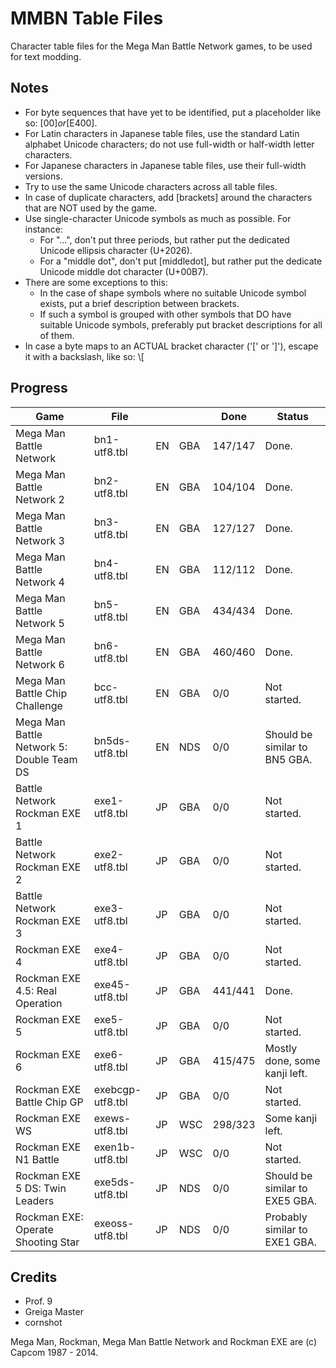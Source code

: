 MMBN Table Files
================
Character table files for the Mega Man Battle Network games, to be used for text modding.

Notes
-----
* For byte sequences that have yet to be identified, put a placeholder like so: [$00] or [$E400].
* For Latin characters in Japanese table files, use the standard Latin alphabet Unicode characters; do not use full-width or half-width letter characters.
* For Japanese characters in Japanese table files, use their full-width versions.
* Try to use the same Unicode characters across all table files.
* In case of duplicate characters, add [brackets] around the characters that are NOT used by the game.
* Use single-character Unicode symbols as much as possible. For instance:
  * For "...", don't put three periods, but rather put the dedicated Unicode ellipsis character (U+2026).
  * For a "middle dot", don't put [middledot], but rather put the dedicate Unicode middle dot character (U+00B7).
* There are some exceptions to this:
  * In the case of shape symbols where no suitable Unicode symbol exists, put a brief description between brackets.
  * If such a symbol is grouped with other symbols that DO have suitable Unicode symbols, preferably put bracket descriptions for all of them.
* In case a byte maps to an ACTUAL bracket character ('[' or ']'), escape it with a backslash, like so: \\[

Progress
--------
| Game                                      | File             |          |        | Done    | Status                         |
| ----------------------------------------- | ---------------- |--------- | ------ | --------| ------------------------------ |
| Mega Man Battle Network                   | bn1-utf8.tbl     | EN       | GBA    | 147/147 | Done.                          |
| Mega Man Battle Network 2                 | bn2-utf8.tbl     | EN       | GBA    | 104/104 | Done.                          |
| Mega Man Battle Network 3                 | bn3-utf8.tbl     | EN       | GBA    | 127/127 | Done.                          |
| Mega Man Battle Network 4                 | bn4-utf8.tbl     | EN       | GBA    | 112/112 | Done.                          |
| Mega Man Battle Network 5                 | bn5-utf8.tbl     | EN       | GBA    | 434/434 | Done.                          |
| Mega Man Battle Network 6                 | bn6-utf8.tbl     | EN       | GBA    | 460/460 | Done.                          |
| Mega Man Battle Chip Challenge            | bcc-utf8.tbl     | EN       | GBA    | 0/0     | Not started.                   |
| Mega Man Battle Network 5: Double Team DS | bn5ds-utf8.tbl   | EN       | NDS    | 0/0     | Should be similar to BN5 GBA.  |
| Battle Network Rockman EXE 1              | exe1-utf8.tbl    | JP       | GBA    | 0/0     | Not started.                   |
| Battle Network Rockman EXE 2              | exe2-utf8.tbl    | JP       | GBA    | 0/0     | Not started.                   |
| Battle Network Rockman EXE 3              | exe3-utf8.tbl    | JP       | GBA    | 0/0     | Not started.                   |
| Rockman EXE 4                             | exe4-utf8.tbl    | JP       | GBA    | 0/0     | Not started.                   |
| Rockman EXE 4.5: Real Operation           | exe45-utf8.tbl   | JP       | GBA    | 441/441 | Done.                          |
| Rockman EXE 5                             | exe5-utf8.tbl    | JP       | GBA    | 0/0     | Not started.                   |
| Rockman EXE 6                             | exe6-utf8.tbl    | JP       | GBA    | 415/475 | Mostly done, some kanji left.  |
| Rockman EXE Battle Chip GP                | exebcgp-utf8.tbl | JP       | GBA    | 0/0     | Not started.                   |
| Rockman EXE WS                            | exews-utf8.tbl   | JP       | WSC    | 298/323 | Some kanji left.               |
| Rockman EXE N1 Battle                     | exen1b-utf8.tbl  | JP       | WSC    | 0/0     | Not started.                   |
| Rockman EXE 5 DS: Twin Leaders            | exe5ds-utf8.tbl  | JP       | NDS    | 0/0     | Should be similar to EXE5 GBA. |
| Rockman EXE: Operate Shooting Star        | exeoss-utf8.tbl  | JP       | NDS    | 0/0     | Probably similar to EXE1 GBA.  |

Credits
-------
* Prof. 9
* Greiga Master
* cornshot

Mega Man, Rockman, Mega Man Battle Network and Rockman EXE are (c) Capcom 1987 - 2014.